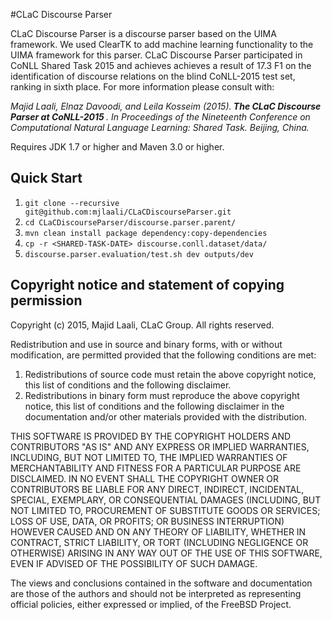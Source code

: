 #CLaC Discourse Parser


CLaC Discourse Parser is a discourse parser based on the UIMA framework. 
We used ClearTK to add machine learning functionality to the UIMA framework for this parser. 
CLaC Discourse Parser participated in CoNLL Shared Task 2015 and achieves achieves 
a result of 17.3 F1 on the identification of discourse relations on the blind CoNLL-2015 test set, 
ranking in sixth place. For more information please consult with:

<cite> Majid Laali, Elnaz Davoodi, and Leila Kosseim (2015).<b> The CLaC Discourse Parser at CoNLL-2015 </b>. In Proceedings of the Nineteenth Conference on Computational Natural Language Learning: Shared Task. Beijing, China.</cite>

Requires JDK 1.7 or higher and Maven 3.0 or higher.

## Quick Start

1. `git clone --recursive git@github.com:mjlaali/CLaCDiscourseParser.git`
2. `cd CLaCDiscourseParser/discourse.parser.parent/`
3. `mvn clean install package dependency:copy-dependencies`
4. `cp -r <SHARED-TASK-DATE> discourse.conll.dataset/data/`
5. `discourse.parser.evaluation/test.sh dev outputs/dev`


## Copyright notice and statement of copying permission

Copyright (c) 2015, Majid Laali, CLaC Group.
All rights reserved.

Redistribution and use in source and binary forms, with or without
modification, are permitted provided that the following conditions are met:

1. Redistributions of source code must retain the above copyright notice, this
   list of conditions and the following disclaimer.
2. Redistributions in binary form must reproduce the above copyright notice,
   this list of conditions and the following disclaimer in the documentation
   and/or other materials provided with the distribution.

THIS SOFTWARE IS PROVIDED BY THE COPYRIGHT HOLDERS AND CONTRIBUTORS "AS IS" AND
ANY EXPRESS OR IMPLIED WARRANTIES, INCLUDING, BUT NOT LIMITED TO, THE IMPLIED
WARRANTIES OF MERCHANTABILITY AND FITNESS FOR A PARTICULAR PURPOSE ARE
DISCLAIMED. IN NO EVENT SHALL THE COPYRIGHT OWNER OR CONTRIBUTORS BE LIABLE FOR
ANY DIRECT, INDIRECT, INCIDENTAL, SPECIAL, EXEMPLARY, OR CONSEQUENTIAL DAMAGES
(INCLUDING, BUT NOT LIMITED TO, PROCUREMENT OF SUBSTITUTE GOODS OR SERVICES;
LOSS OF USE, DATA, OR PROFITS; OR BUSINESS INTERRUPTION) HOWEVER CAUSED AND
ON ANY THEORY OF LIABILITY, WHETHER IN CONTRACT, STRICT LIABILITY, OR TORT
(INCLUDING NEGLIGENCE OR OTHERWISE) ARISING IN ANY WAY OUT OF THE USE OF THIS
SOFTWARE, EVEN IF ADVISED OF THE POSSIBILITY OF SUCH DAMAGE.

The views and conclusions contained in the software and documentation are those
of the authors and should not be interpreted as representing official policies,
either expressed or implied, of the FreeBSD Project.                                                           
